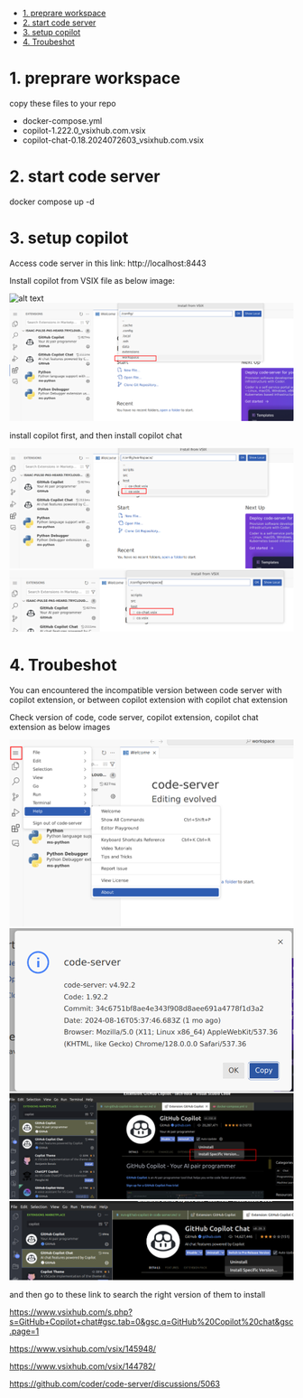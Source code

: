 - [1. preprare workspace](#1-preprare-workspace)
- [2. start code server](#2-start-code-server)
- [3. setup copilot](#3-setup-copilot)
- [4. Troubeshot](#4-troubeshot)


# 1. preprare workspace

copy these files to your repo

- docker-compose.yml
- copilot-1.222.0_vsixhub.com.vsix
- copilot-chat-0.18.2024072603_vsixhub.com.vsix

# 2. start code server

docker compose up -d

# 3. setup copilot

Access code server in this link: http://localhost:8443

Install copilot from VSIX file as below image:

![alt text](image.png)
![alt text](readme_img/image-1.png)

install copilot first, and then install copilot chat

![alt text](readme_img/image-2.png)
![alt text](readme_img/image-3.png)

# 4. Troubeshot

You can encountered the incompatible version between code server with copilot extension, or between copilot extension with copilot chat extension

Check version of code, code server, copilot extension, copilot chat extension as below images

![alt text](readme_img/image-4.png)
![alt text](readme_img/image-5.png)
![alt text](readme_img/image-6.png)
![alt text](readme_img/image-7.png)

and then go to these link to search the right version of them to install

https://www.vsixhub.com/s.php?s=GitHub+Copilot+chat#gsc.tab=0&gsc.q=GitHub%20Copilot%20chat&gsc.page=1

https://www.vsixhub.com/vsix/145948/

https://www.vsixhub.com/vsix/144782/

https://github.com/coder/code-server/discussions/5063

